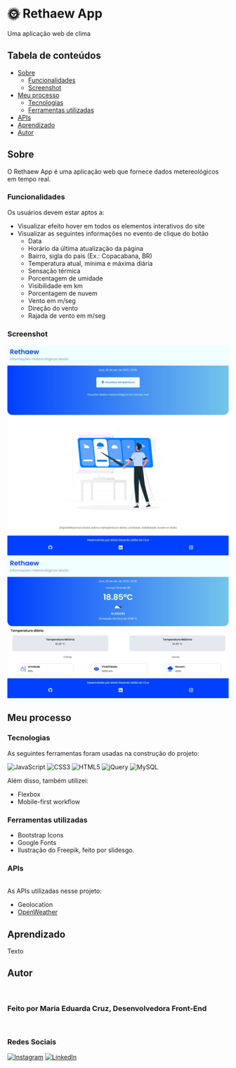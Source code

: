 # 🌞 Rethaew App

Uma aplicação web de clima

## Tabela de conteúdos

   - [Sobre](#Sobre)
      - [Funcionalidades](#Funcionalidades)
      - [Screenshot](#Screenshot)
   - [Meu processo](#Processo)
      - [Tecnologias](#Tecnologias)
      - [Ferramentas utilizadas](#FerramentasUtilizadas)
   - [APIs](#Apis)
   - [Aprendizado](#Aprendizado)
   - [Autor](#Autor)
## Sobre

O Rethaew App é uma aplicação web que fornece dados metereológicos em tempo real.

### Funcionalidades

Os usuários devem estar aptos a:

- Visualizar efeito hover em todos os elementos interativos do site
- Visualizar as seguintes informações no evento de clique do botão
   - Data
   - Horário da última atualização da página
   - Bairro, sigla do país (Ex.: Copacabana, BR)
   - Temperatura atual, mínima e máxima diária
   - Sensação térmica
   - Porcentagem de umidade
   - Visibilidade em km
   - Porcentagem de nuvem
   - Vento em m/seg
   - Direção do vento
   - Rajada de vento em m/seg

### Screenshot

![Desktop Design](desktop-index.jpeg)
![Desktop Design](desktop-weather.jpeg)

## Meu processo

### Tecnologias

As seguintes ferramentas foram usadas na construção do projeto:

![JavaScript](https://img.shields.io/badge/javascript-%23323330.svg?style=for-the-badge&logo=javascript&logoColor=%23F7DF1E) ![CSS3](https://img.shields.io/badge/css3-%231572B6.svg?style=for-the-badge&logo=css3&logoColor=white) ![HTML5](https://img.shields.io/badge/html5-%23E34F26.svg?style=for-the-badge&logo=html5&logoColor=white) ![jQuery](https://img.shields.io/badge/jquery-%230769AD.svg?style=for-the-badge&logo=jquery&logoColor=white) ![MySQL](https://img.shields.io/badge/mysql-%2300f.svg?style=for-the-badge&logo=mysql&logoColor=white)

Além disso, também utilizei:
- Flexbox
- Mobile-first workflow

### Ferramentas utilizadas

- Bootstrap Icons
- Google Fonts
- Ilustração do Freepik, feito por slidesgo.

### APIs
<br/>
As APIs utilizadas nesse projeto:

- Geolocation
- [OpenWeather](https://openweathermap.org/)


## Aprendizado


Texto

## Autor

 <br />
   <h3>Feito por Maria Eduarda Cruz, Desenvolvedora Front-End</h3>
 <br />

### Redes Sociais

[![Instagram](https://img.shields.io/badge/Instagram-%23E4405F.svg?logo=Instagram&logoColor=white)](https://instagram.com/mariamourie) [![LinkedIn](https://img.shields.io/badge/LinkedIn-%230077B5.svg?logo=linkedin&logoColor=white)](https://linkedin.com/in/maria-eduarda-cruz) 


